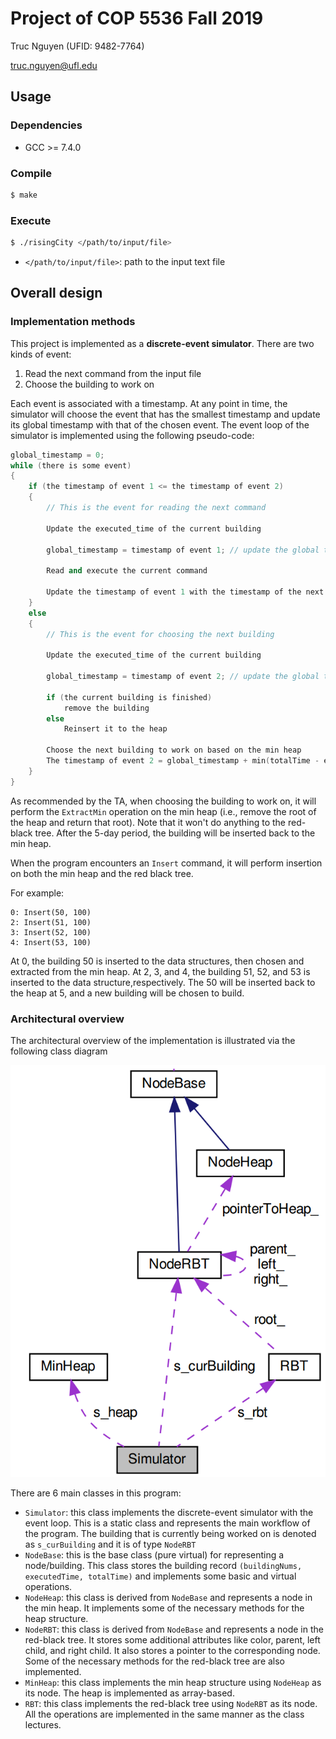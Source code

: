 # Project of COP 5536 Fall 2019
Truc Nguyen (UFID: 9482-7764)

truc.nguyen@ufl.edu

## Usage
### Dependencies
- GCC >= 7.4.0

### Compile
```bash
$ make
```

### Execute
```bash
$ ./risingCity </path/to/input/file>
```
- `</path/to/input/file>`: path to the input text file

## Overall design
### Implementation methods
This project is implemented as a **discrete-event simulator**. There are two kinds of event:

1. Read the next command from the input file
2. Choose the building to work on

Each event is associated with a timestamp. At any point in time, the simulator will choose the event that has the smallest timestamp and update its global timestamp with that of the chosen event. The event loop of the simulator is implemented using the following pseudo-code:
```cpp
global_timestamp = 0;
while (there is some event)
{
    if (the timestamp of event 1 <= the timestamp of event 2)
    {
        // This is the event for reading the next command

        Update the executed_time of the current building

        global_timestamp = timestamp of event 1; // update the global time

        Read and execute the current command

        Update the timestamp of event 1 with the timestamp of the next command in the input file
    }
    else
    {
        // This is the event for choosing the next building

        Update the executed_time of the current building

        global_timestamp = timestamp of event 2; // update the global time

        if (the current building is finished)
            remove the building
        else
            Reinsert it to the heap

        Choose the next building to work on based on the min heap
        The timestamp of event 2 = global_timestamp + min(totalTime - executedTime, 5)
    }
}
```

As recommended by the TA, when choosing the building to work on, it will perform the `ExtractMin` operation on the min heap (i.e., remove the root of the heap and return that root). Note that it won't do anything to the red-black tree. After the 5-day period, the building will be inserted back to the min heap.

When the program encounters an `Insert` command, it will perform insertion on both the min heap and the red black tree.

For example:
```
0: Insert(50, 100)
2: Insert(51, 100)
3: Insert(52, 100)
4: Insert(53, 100)
```
At 0, the building 50 is inserted to the data structures, then chosen and extracted from the min heap. At 2, 3, and 4, the building 51, 52, and 53 is inserted to the data structure,respectively. The 50 will be inserted back to the heap at 5, and a new building will be chosen to build.

### Architectural overview
The architectural overview of the implementation is illustrated via the following class diagram

![Class diagram](classdiagram.png)

There are 6 main classes in this program:

- `Simulator`: this class implements the discrete-event simulator with the event loop. This is a static class and represents the main workflow of the program. The building that is currently being worked on is denoted as `s_curBuilding` and it is of type `NodeRBT`
- `NodeBase`: this is the base class (pure virtual) for representing a node/building. This class stores the building record `(buildingNums, executedTime, totalTime)` and implements some basic and virtual operations.
- `NodeHeap`: this class is derived from `NodeBase` and represents a node in the min heap. It implements some of the necessary methods for the heap structure.
- `NodeRBT`: this class is derived from `NodeBase` and represents a node in the red-black tree. It stores some additional attributes like color, parent, left child, and right child. It also stores a pointer to the corresponding node. Some of the necessary methods for the red-black tree are also implemented.
- `MinHeap`: this class implements the min heap structure using `NodeHeap` as its node. The heap is implemented as array-based.
- `RBT`: this class implements the red-black tree using `NodeRBT` as its node. All the operations are implemented in the same manner as the class lectures.
